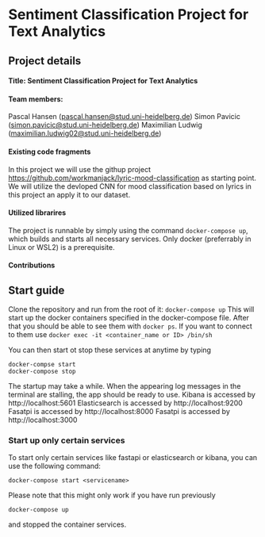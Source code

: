 # Sentiment Classification Project for Text Analytics
## Project details
#### Title: Sentiment Classification Project for Text Analytics
#### Team members: 
Pascal Hansen (pascal.hansen@stud.uni-heidelberg.de)
Simon Pavicic (simon.pavicic@stud.uni-heidelberg.de)
Maximilian Ludwig (maximilian.ludwig02@stud.uni-heidelberg.de)

#### Existing code fragments
In this project we will use the githup project https://github.com/workmanjack/lyric-mood-classification as starting point. We will utilize the devloped CNN for mood classification based on lyrics in this project an apply it to our dataset.

#### Utilized librarires
The project is runnable by simply using the command ``` docker-compose up ```, which builds and starts all necessary services. Only docker (preferrably in Linux or WSL2) is a prerequisite.

#### Contributions




## Start guide

Clone the repository and run from the root of it:
``` docker-compose up ```
This will start up the docker containers specified in the docker-compose file.
After that you should be able to see them with ``` docker ps ```. 
If you want to connect to them use ``` docker exec -it <container_name or ID> /bin/sh ```

You can then start ot stop these services at anytime by typing
```
docker-compse start 
docker-compose stop
```

The startup may take a while. When the appearing log messages in the terminal are stalling, the app should be ready to use.
Kibana is accessed by http://localhost:5601
Elasticsearch is accessed by http://localhost:9200
Fasatpi is accessed by http://localhost:8000
Fasatpi is accessed by http://localhost:3000

### Start up only certain services
To start only certain services like fastapi or elasticsearch or kibana, you can use the following command:
```
docker-compose start <servicename>
```
Please note that this might only work if you have run previously 
```
docker-compose up
```
and stopped the container services.